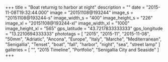 +++
title = "Boat returnig to harbor at night"
description = ""
date = "2015-11-08T19:32:44.000"
image = "20151108@193244"
image_s = "20151108@193244-s"
image_width_s = "400"
image_height_s = "226"
image_xl = "20151108@193244-xl"
image_width_xl = "1000"
image_height_xl = "565"
gps_latitude = "43.7217833333333"
gps_longitude = "13.2210694333333"
phototags = [ "2015", "2015-11", "2015-11-08", "50mm", "Adriatic", "Ancona", "Europe", "Italy", "Marche", "Mediterranean", "Senigallia", "Tenset", "boat", "fall", "harbor", "night", "sea", "street lamp" ]
galleries = [ "", "2015 Timeline", "Portfolio", "Senigallia City and Seaside" ]
+++
